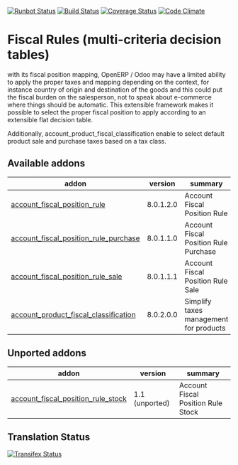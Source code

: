 [![Runbot Status](https://runbot.odoo-community.org/runbot/badge/flat/93/8.0.svg)](https://runbot.odoo-community.org/runbot/repo/github-com-oca-account-fiscal-rule-93)
[![Build Status](https://travis-ci.org/OCA/account-fiscal-rule.svg?branch=8.0)](https://travis-ci.org/OCA/account-fiscal-rule)
[![Coverage Status](https://coveralls.io/repos/OCA/account-fiscal-rule/badge.svg?branch=8.0)](https://coveralls.io/r/OCA/account-fiscal-rule?branch=8.0)
[![Code Climate](https://codeclimate.com/github/OCA/account-fiscal-rule/badges/gpa.svg)](https://codeclimate.com/github/OCA/account-fiscal-rule)

Fiscal Rules (multi-criteria decision tables)
=============================================

with its fiscal position mapping, OpenERP / Odoo may have a limited
ability to apply the proper taxes and mapping depending on the
context, for instance country of origin and destination of the goods
and this could put the fiscal burden on the salesperson, not to speak
about e-commerce where things should be automatic. This extensible
framework makes it possible to select the proper fiscal position to
apply according to an extensible flat decision table.

Additionally, account_product_fiscal_classification enable to select
default product sale and purchase taxes based on a tax class.

[//]: # (addons)
Available addons
----------------
addon | version | summary
--- | --- | ---
[account_fiscal_position_rule](account_fiscal_position_rule/) | 8.0.1.2.0 | Account Fiscal Position Rule
[account_fiscal_position_rule_purchase](account_fiscal_position_rule_purchase/) | 8.0.1.1.0 | Account Fiscal Position Rule Purchase
[account_fiscal_position_rule_sale](account_fiscal_position_rule_sale/) | 8.0.1.1.1 | Account Fiscal Position Rule Sale
[account_product_fiscal_classification](account_product_fiscal_classification/) | 8.0.2.0.0 | Simplify taxes management for products

Unported addons
---------------
addon | version | summary
--- | --- | ---
[account_fiscal_position_rule_stock](__unported__/account_fiscal_position_rule_stock/) | 1.1 (unported) | Account Fiscal Position Rule Stock

[//]: # (end addons)

Translation Status
------------------
[![Transifex Status](https://www.transifex.com/projects/p/OCA-account-fiscal-rule-8-0/chart/image_png)](https://www.transifex.com/projects/p/OCA-account-fiscal-rule-8-0)
